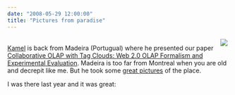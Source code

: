 ```yaml
---
date: "2008-05-29 12:00:00"
title: "Pictures from paradise"
---
```




<img decoding="async" src="https://lh6.ggpht.com/kamel.aouiche/SCTpCFHqO3E/AAAAAAAABvY/l580kXZFEHE/s160-c/Madeira.jpg" style="float:right; margin: 5px;" /><br/>
[Kamel](http://eric.univ-lyon2.fr/~kaouiche/) is back from Madeira (Portugual) where he presented our paper [Collaborative OLAP with Tag Clouds: Web 2.0 OLAP Formalism and Experimental Evaluation](http://arxiv.org/abs/0710.2156). Madeira is too far from Montreal when you are old and decrepit like me. But he took some [great pictures](https://picasaweb.google.com/kamel.aouiche/Madeira) of the place.

I was there last year and it was great:

